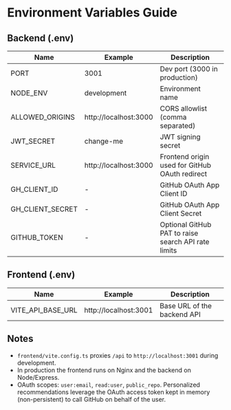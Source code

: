 # Environment Variables Guide

## Backend (.env)

| Name | Example | Description |
|---|---|---|
| PORT | 3001 | Dev port (3000 in production) |
| NODE_ENV | development | Environment name |
| ALLOWED_ORIGINS | http://localhost:3000 | CORS allowlist (comma separated) |
| JWT_SECRET | change-me | JWT signing secret |
| SERVICE_URL | http://localhost:3000 | Frontend origin used for GitHub OAuth redirect |
| GH_CLIENT_ID | - | GitHub OAuth App Client ID |
| GH_CLIENT_SECRET | - | GitHub OAuth App Client Secret |
| GITHUB_TOKEN | - | Optional GitHub PAT to raise search API rate limits |

## Frontend (.env)

| Name | Example | Description |
|---|---|---|
| VITE_API_BASE_URL | http://localhost:3001 | Base URL of the backend API |

## Notes

- `frontend/vite.config.ts` proxies `/api` to `http://localhost:3001` during development.
- In production the frontend runs on Nginx and the backend on Node/Express.
- OAuth scopes: `user:email`, `read:user`, `public_repo`. Personalized recommendations leverage the OAuth access token kept in memory (non-persistent) to call GitHub on behalf of the user.
